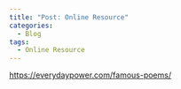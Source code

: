 ```yaml
---
title: "Post: Online Resource"
categories:
  - Blog
tags:
  - Online Resource
---
```

https://everydaypower.com/famous-poems/ 

